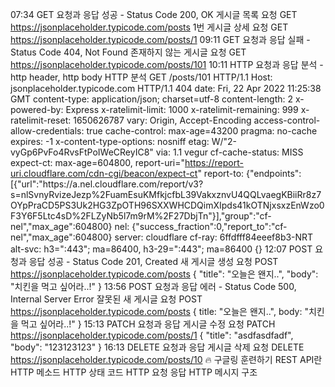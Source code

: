 07:34 GET 요청과 응답 성공 - Status Code 200, OK
게시글 목록 요청
GET https://jsonplaceholder.typicode.com/posts
1번 게시글 상세 요청
GET https://jsonplaceholder.typicode.com/posts/1
09:11 GET 요청과 응답 실패 - Status Code 404, Not Found
존재하지 않는 게시글 요청
GET https://jsonplaceholder.typicode.com/posts/101
10:11 HTTP 요청과 응답 분석 - http header, http body
HTTP 분석
GET /posts/101 HTTP/1.1
Host: jsonplaceholder.typicode.com
HTTP/1.1 404
date: Fri, 22 Apr 2022 11:25:38 GMT
content-type: application/json; charset=utf-8
content-length: 2
x-powered-by: Express
x-ratelimit-limit: 1000
x-ratelimit-remaining: 999
x-ratelimit-reset: 1650626787
vary: Origin, Accept-Encoding
access-control-allow-credentials: true
cache-control: max-age=43200
pragma: no-cache
expires: -1
x-content-type-options: nosniff
etag: W/"2-vyGp6PvFo4RvsFtPoIWeCReyIC8"
via: 1.1 vegur
cf-cache-status: MISS
expect-ct: max-age=604800, report-uri="https://report-uri.cloudflare.com/cdn-cgi/beacon/expect-ct"
report-to: {"endpoints":[{"url":"https:\/\/a.nel.cloudflare.com\/report\/v3?s=nlSvnyRvizeJezp%2FuamEsuKMfkjcfbL39VakxznvU4QQLvaegKBiiRr8z7OYpPraCD5PS3Uk2HG3ZpOTH96SXXWHCDQimXIpds41kOTNjxsxzEnWzo0F3Y6F5Ltc4sD%2FLZyNb5l7m9rM%2F27DbjTn"}],"group":"cf-nel","max_age":604800}
nel: {"success_fraction":0,"report_to":"cf-nel","max_age":604800}
server: cloudflare
cf-ray: 6ffdfff84eeef8b3-NRT
alt-svc: h3=":443"; ma=86400, h3-29=":443"; ma=86400
{}
12:07 POST 요청과 응답 성공 - Status Code 201, Created
새 게시글 생성 요청
POST https://jsonplaceholder.typicode.com/posts
{
  "title": "오늘은 왠지..",
  "body": "치킨을 먹고 싶어라..!"
}
13:56 POST 요청과 응답 에러 - Status Code 500, Internal Server Error
잘못된 새 게시글 요청
POST https://jsonplaceholder.typicode.com/posts
{
  title: "오늘은 왠지..",
  body: "치킨을 먹고 싶어라..!"
}
15:13 PATCH 요청과 응답
게시글 수정 요청
PATCH https://jsonplaceholder.typicode.com/posts/1
{
  "title": "asdfasdfadf",
  "body": "123123123"
}
16:13 DELETE 요청과 응답
게시글 삭제 요청
DELETE https://jsonplaceholder.typicode.com/posts/10
🔥 구글링 훈련하기
REST API란
HTTP 메소드
HTTP 상태 코드
HTTP 요청 응답
HTTP 메시지 구조
